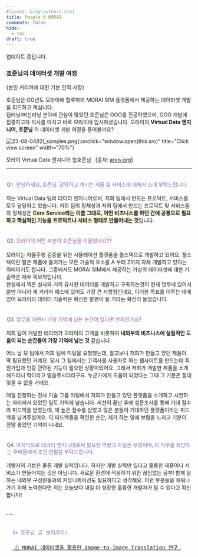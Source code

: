 ```yaml
---
#layout: blog-authors.html
title: People @ MORAI
comments: false
hide:
  - toc
draft: true
---
```


업데이트 중입니다.
 
### 호준님의 데이터셋 개발 여정
{본인 커리어에 대한 기본 인적 사항}

호준님은 OO년도 모라이에 합류하여 MORAI SIM 플랫폼에서 제공하는 데이터셋 개발을 리드하고 계십니다.<br>
딥러닝/머신러닝 분야에 관심이 많았던 호준님은 OOO를 전공하였으며, OOO  개발에 집중하고자 석사를 마치고 바로 모라이에 입사하셨습니다.
모라이의 **Virtual Data 엔지니어, 호준님** 의 데이터셋 개발 여정을 들어볼까요? 

![23-08-04/I2I_samples.png](hojun.jpg){:onclick="window.open(this.src)" title="Click view screen" width="70%"}
<figcaption> 모라이 Virtual Data 엔지니어 임호준님 &nbsp; [출처: <a href="https://arxiv.org/pdf/2101.08629.pdf" target="_blank"> arxiv.org</a>]</figcaption>

---
<br>

<h3 spellcheck="true" data-content-editable-leaf="true" contenteditable="false" style="max-width: 100%; width: 100%; white-space: pre-wrap; word-break: break-word; caret-color: rgb(55, 53, 47); padding: 3px 2px; font-family: Roboto, -apple-system, BlinkMacSystemFont, &quot;Segoe UI&quot;, Helvetica, &quot;Apple Color Emoji&quot;, Arial, sans-serif, &quot;Segoe UI Emoji&quot;, &quot;Segoe UI Symbol&quot;; font-weight: 550; font-size: 1em; line-height: 1.3; margin: 0px;"><span style="font-weight:550;color:rgba(144, 101, 176, 1);fill:rgba(144, 101, 176, 1)" data-token-index="0" class="notion-enable-hover">Q1. 안녕하세요, 호준님. 담당하고 계시는 제품 및 서비스에 대해서 소개 부탁드립니다.
</span></h3>

저는 Virtual Data 팀의 데이터 엔지니어로써, 저희 팀에서 만드는 프로덕트, 서비스를 모두 담당하고 있습니다. 저희 팀의 정체성과 저희 팀에서 만드는 프로덕트 및 서비스들의 정체성은 <span style="font-weight:600;background:rgba(251, 243, 219, 1)" data-token-index="1" class="notion-enable-hover">Core Service라는 이름 그대로, 어떤 비즈니스를 하던 간에 공통으로 필요하고 핵심적인 기능을 프로덕트나 서비스 형태로 만들어내는 것</span>입니다.

<div spellcheck="true" placeholder=" " data-content-editable-leaf="true" contenteditable="false" style="max-width: 100%; width: 100%; white-space: pre-wrap; word-break: break-word; caret-color: rgb(55, 53, 47); padding: 3px 2px; min-height: 1em; color: rgb(55, 53, 47); -webkit-text-fill-color: rgba(55, 53, 47, 0.5);"></div>

<h3 spellcheck="true" data-content-editable-leaf="true" contenteditable="false" style="max-width: 100%; width: 100%; white-space: pre-wrap; word-break: break-word; caret-color: rgb(55, 53, 47); padding: 3px 2px; font-family: Roboto, -apple-system, BlinkMacSystemFont, &quot;Segoe UI&quot;, Helvetica, &quot;Apple Color Emoji&quot;, Arial, sans-serif, &quot;Segoe UI Emoji&quot;, &quot;Segoe UI Symbol&quot;; font-weight: 600; font-size: 1em; line-height: 1.3; margin: 0px;"><span style="font-weight:550;color:rgba(144, 101, 176, 1);fill:rgba(144, 101, 176, 1)" data-token-index="0" class="notion-enable-hover">Q2. 모라이의 어떤 부분이 호준님을 이끌었나요?? 
</span></h3>

모라이는 자율주행 검증을 위한 시뮬레이션 플랫폼을 풀스택으로 개발하고 있어요. 풀스택이란 말은 제품에 들어가는 모든 기술적 요소를 A 부터 Z까지 자체 개발하고 있다는 의미이기도 합니다. 
그중에서도  MORAI SIM에서 제공하는 가상의 데이터셋에 대한 기술력은 매우 독보적입니다. <br>
현실에서 찍은 실사와 거의 유사한 데이터를 개발하고 구축하는것이 현재 업무에 있어서 뿐만 아니라 제 커리어 패스에 있어도 가장 큰 지향점인데요, 이러한 목표를 이루는 데에 있어 모라이의 데이터 기술력은 확신한 발판이 될 거라는 확신이 들었습니다.

<div spellcheck="true" placeholder=" " data-content-editable-leaf="true" contenteditable="false" style="max-width: 100%; width: 100%; white-space: pre-wrap; word-break: break-word; caret-color: rgb(55, 53, 47); padding: 3px 2px; min-height: 1em; color: rgb(55, 53, 47); -webkit-text-fill-color: rgba(55, 53, 47, 0.5);"></div>

<h3 spellcheck="true" data-content-editable-leaf="true" contenteditable="false" style="max-width: 100%; width: 100%; white-space: pre-wrap; word-break: break-word; caret-color: rgb(55, 53, 47); padding: 3px 2px; font-family: Roboto, -apple-system, BlinkMacSystemFont, &quot;Segoe UI&quot;, Helvetica, &quot;Apple Color Emoji&quot;, Arial, sans-serif, &quot;Segoe UI Emoji&quot;, &quot;Segoe UI Symbol&quot;; font-weight: 600; font-size: 1em; line-height: 1.3; margin: 0px;"><span style="font-weight:550;color:rgba(144, 101, 176, 1);fill:rgba(144, 101, 176, 1)" data-token-index="0" class="notion-enable-hover">Q3. 업무를 하면서 가장 기억에 남는 순간이 있다면 언제인가요? 
</span></h3>

저희 팀이 개발한 데이터가 모라이의 고객을 비롯하여 **내외부의 비즈니스에 실질적인 도움이 되는 순간들이 가장 기억에 남는 것** 같습니다. 

어느 날 모 팀에서 저희 팀에 미팅을 요청했는데, 알고보니 저희가 만들고 있던 제품이 딱 필요했던 거예요. 당시 그 팀에서는 고객사를 사용자로 하는 웹사이트를 만드는데 회원가입과 인증 관련된 기능이 필요한 상황이었어요. 그래서 저희가 개발한 제품을 소개해드리니 딱이라고 말씀주시더라구요. 누군가에게 도움이 되었다는 그때 그 기분은 절대 잊을 수 없을 거에요.

매월 진행하는 전사 기술 그룹 미팅에서 저희가 만들고 있던 플랫폼을 소개하고 시연하는 자리에서 있었던 일도 기억에 남습니다. 세션이 끝난 후에 설문조사를 통해 기대 점수와 피드백을 받았는데, 꽤 높은 점수를 받았고 많은 분들이 기대하던 플랫폼이라는 피드백을 남겨주셨어요. 이 피드백들을 확인한 순간, 제가 하는 일에 보람을 느끼고 기분이 정말 좋았던 기억이 나네요.

<div spellcheck="true" placeholder=" " data-content-editable-leaf="true" contenteditable="false" style="max-width: 100%; width: 100%; white-space: pre-wrap; word-break: break-word; caret-color: rgb(55, 53, 47); padding: 3px 2px; min-height: 1em; color: rgb(55, 53, 47); -webkit-text-fill-color: rgba(55, 53, 47, 0.5);"></div>

<h3 spellcheck="true" data-content-editable-leaf="true" contenteditable="false" style="max-width: 100%; width: 100%; white-space: pre-wrap; word-break: break-word; caret-color: rgb(55, 53, 47); padding: 3px 2px; font-family: Roboto, -apple-system, BlinkMacSystemFont, &quot;Segoe UI&quot;, Helvetica, &quot;Apple Color Emoji&quot;, Arial, sans-serif, &quot;Segoe UI Emoji&quot;, &quot;Segoe UI Symbol&quot;; font-weight: 600; font-size: 1em; line-height: 1.3; margin: 0px;"><span style="font-weight:550;color:rgba(144, 101, 176, 1);fill:rgba(144, 101, 176, 1)" data-token-index="0" class="notion-enable-hover">Q4. 마지막으로 데이터 엔지니어로써 필요한 역량과 자질은 무엇이며, 이 직무를 희망하는 후배들에게 조언 한말씀 부탁드립니다.
</span></h3>
 
개발자의 기본은 물론 개발 실력입니다. 하지만 개발 실력만 있다고 훌륭한 제품이나 서비스가 만들어지는 것은 아닙니다. 새로운 환경에 적응하기 위한 끊임없는 공부! 함께 일하는 내외부 구성원들과의  커뮤니케이션도 필요하다고 생각해요. 이런 부분들을 채워나가기 위해 노력한다면 저는 오늘보다 내일 더 성장한 훌륭한 개발자가 될 수 있다고 확신합니다!

<div spellcheck="true" placeholder=" " data-content-editable-leaf="true" contenteditable="false" style="max-width: 100%; width: 100%; white-space: pre-wrap; word-break: break-word; caret-color: rgb(55, 53, 47); padding: 3px 2px; min-height: 1em; color: rgb(55, 53, 47); -webkit-text-fill-color: rgba(55, 53, 47, 0.5);"></div>
---

<pre>
  <span style="font-weight:550; color:rgba(144, 101, 176, 1);"> 
  👍 호준님 글 보러가기: 
  </span>
  <a href="../../2023/08/03/morai-sim-image-to-image-translation"> 🎱 MORAI 데이터셋을 활용한 Image-to-Image Translation 연구 </a>
  
</pre>

